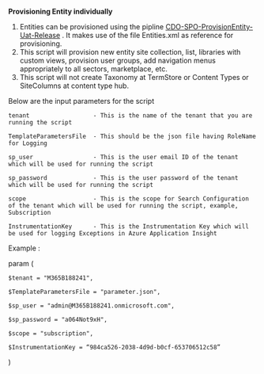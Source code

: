 **Provisioning Entity individually**

1. Entities can be provisioned using the pipline [CDO-SPO-ProvisionEntity-Uat-Release](https://dev.azure.com/TASMUCP/TASMU%20Central%20Platform/_build?definitionId=807) . It makes use of the file Entities.xml as reference for provisioning. 
1. This script will provision new entity site collection, list, libraries with custom views, provision user groups, add navigation menus appropriately to all sectors, marketplace, etc. 
1. This script will not create Taxonomy at TermStore or Content Types or SiteColumns at content type hub.

Below are the input parameters for the script


  

    tenant                  - This is the name of the tenant that you are running the script 

    TemplateParametersFile  - This should be the json file having RoleName for Logging 

    sp_user                 - This is the user email ID of the tenant which will be used for running the script 

    sp_password             - This is the user password of the tenant which will be used for running the script 

    scope                   - This is the scope for Search Configuration of the tenant which will be used for running the script, example, Subscription 

    InstrumentationKey      - This is the Instrumentation Key which will be used for logging Exceptions in Azure Application Insight  

  

Example :  

param ( 

    $tenant = "M365B188241", 

    $TemplateParametersFile = "parameter.json", 

    $sp_user = "admin@M365B188241.onmicrosoft.com", 

    $sp_password = "a064Not9xH", 

    $scope = "subscription", 

    $InstrumentationKey = “984ca526-2038-4d9d-b0cf-653706512c58” 

) 